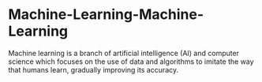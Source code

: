 # Machine-Learning-Machine-Learning
Machine learning is a branch of artificial intelligence (AI) and computer science which focuses on the use of data and algorithms to imitate the way that humans learn, gradually improving its accuracy.
